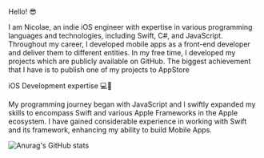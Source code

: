 Hello! 😎

I am Nicolae, an indie iOS engineer with expertise in various programming languages and technologies, including Swift, C#, and JavaScript. Throughout my career, I developed mobile apps as a front-end developer and deliver them to different entities. In my free time, I developed my projects which are publicly available on GitHub. The biggest achievement that I have is to publish one of my projects to AppStore

iOS Development expertise 💻📱

My programming journey began with JavaScript and I swiftly expanded my skills to encompass Swift and various Apple Frameworks in the Apple ecosystem. I have gained considerable experience in working with Swift and its framework, enhancing my ability to build Mobile Apps.

![Anurag's GitHub stats](https://github-readme-stats.vercel.app/api?username=darienistornicolae&show_icons=true&theme=radical)
